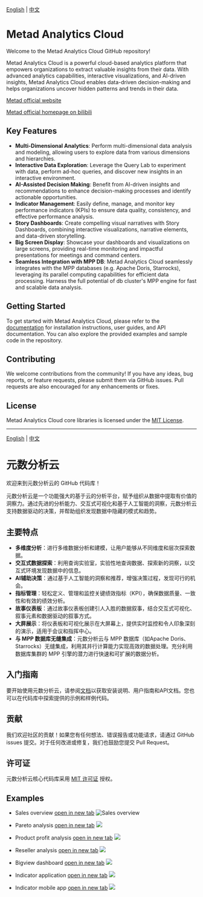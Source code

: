[English](#metad-analytics-cloud) | [中文](#元数分析云)

# Metad Analytics Cloud

Welcome to the Metad Analytics Cloud GitHub repository!

Metad Analytics Cloud is a powerful cloud-based analytics platform that empowers organizations to extract valuable insights from their data. With advanced analytics capabilities, interactive visualizations, and AI-driven insights, Metad Analytics Cloud enables data-driven decision-making and helps organizations uncover hidden patterns and trends in their data.

[Metad official website](https://mtda.cloud/)

[Metad official homepage on bilibili](https://space.bilibili.com/3493144465246852)

## Key Features

- **Multi-Dimensional Analytics**: Perform multi-dimensional data analysis and modeling, allowing users to explore data from various dimensions and hierarchies.
- **Interactive Data Exploration**: Leverage the Query Lab to experiment with data, perform ad-hoc queries, and discover new insights in an interactive environment.
- **AI-Assisted Decision Making**: Benefit from AI-driven insights and recommendations to enhance decision-making processes and identify actionable opportunities.
- **Indicator Management**: Easily define, manage, and monitor key performance indicators (KPIs) to ensure data quality, consistency, and effective performance analysis.
- **Story Dashboards**: Create compelling visual narratives with Story Dashboards, combining interactive visualizations, narrative elements, and data-driven storytelling.
- **Big Screen Display**: Showcase your dashboards and visualizations on large screens, providing real-time monitoring and impactful presentations for meetings and command centers.
- **Seamless Integration with MPP DB**: Metad Analytics Cloud seamlessly integrates with the MPP databases (e.g. Apache Doris, Starrocks), leveraging its parallel computing capabilities for efficient data processing. Harness the full potential of db cluster's MPP engine for fast and scalable data analysis.

## Getting Started

To get started with Metad Analytics Cloud, please refer to the [documentation](https://mtda.cloud/en/docs/) for installation instructions, user guides, and API documentation. You can also explore the provided examples and sample code in the repository.

## Contributing

We welcome contributions from the community! If you have any ideas, bug reports, or feature requests, please submit them via GitHub issues. Pull requests are also encouraged for any enhancements or fixes.

## License

Metad Analytics Cloud core libraries is licensed under the [MIT License](LICENSE).

---


[English](#metad-analytics-cloud) | [中文](#元数分析云)

# 元数分析云

欢迎来到元数分析云的 GitHub 代码库！

元数分析云是一个功能强大的基于云的分析平台，赋予组织从数据中提取有价值的洞察力。通过先进的分析能力、交互式可视化和基于人工智能的洞察，元数分析云支持数据驱动的决策，并帮助组织发现数据中隐藏的模式和趋势。

## 主要特点

- **多维度分析**：进行多维数据分析和建模，让用户能够从不同维度和层次探索数据。
- **交互式数据探索**：利用查询实验室，实验性地查询数据、探索新的洞察，以交互式环境发现数据中的信息。
- **AI辅助决策**：通过基于人工智能的洞察和推荐，增强决策过程，发现可行的机会。
- **指标管理**：轻松定义、管理和监控关键绩效指标（KPI），确保数据质量、一致性和有效的绩效分析。
- **故事仪表板**：通过故事仪表板创建引人入胜的数据叙事，结合交互式可视化、叙事元素和数据驱动的叙事方式。
- **大屏展示**：将仪表板和可视化展示在大屏幕上，提供实时监控和令人印象深刻的演示，适用于会议和指挥中心。
- **与 MPP 数据库无缝集成**：元数分析云与 MPP 数据库（如Apache Doris、Starrocks）无缝集成，利用其并行计算能力实现高效的数据处理。充分利用数据库集群的 MPP 引擎的潜力进行快速和可扩展的数据分析。

## 入门指南

要开始使用元数分析云，请参阅[文档](https://mtda.cloud/docs/)以获取安装说明、用户指南和API文档。您也可以在代码库中探索提供的示例和样例代码。

## 贡献

我们欢迎社区的贡献！如果您有任何想法、错误报告或功能请求，请通过 GitHub issues 提交。对于任何改进或修复，我们也鼓励您提交 Pull Request。

## 许可证

元数分析云核心代码库采用 [MIT 许可证](LICENSE) 授权。

## Examples

* Sales overview [open in new tab](https://app.mtda.cloud/public/story/892690e5-66ab-4649-9bf5-c1a9c432c01b)
![Sales overview](./img/adv-sales-overview.png)

* Pareto analysis [open in new tab](https://app.mtda.cloud/public/story/892690e5-66ab-4649-9bf5-c1a9c432c01b?pageKey=bsZ0sjxnxI)
![](./img/product-pareto-analysis.png)

* Product profit analysis [open in new tab](https://app.mtda.cloud/public/story/892690e5-66ab-4649-9bf5-c1a9c432c01b?pageKey=6S4oEUnVO3)
![](./img/profit-margin-analysis.jpg)

* Reseller analysis [open in new tab](https://app.mtda.cloud/public/story/a58112aa-fc9c-4b5b-a04e-4ea9b57ebba9?pageKey=nrEZxh1aqp)
![](./img/reseller-profit-analysis.png)

* Bigview dashboard [open in new tab](https://app.mtda.cloud/public/story/9c462bea-89f6-44b8-a35e-34b21cd15a36)
![](./img/bigview-supermart-sales.png)

* Indicator application [open in new tab](https://www.mtda.cloud/blog/2023/07/24/sample-adv-7-indicator-app)
![](./img/indicator-application.png)

* Indicator mobile app [open in new tab](https://www.mtda.cloud/blog/2023/07/24/sample-adv-7-indicator-app)
![](./img/indicator-app-mobile.jpg)
